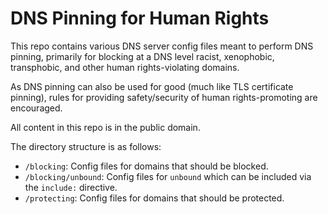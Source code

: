 # DNS Pinning for Human Rights

This repo contains various DNS server config files meant to perform
DNS pinning, primarily for blocking at a DNS level racist,
xenophobic, transphobic, and other human rights-violating domains.

As DNS pinning can also be used for good (much like TLS certificate
pinning), rules for providing safety/security of human
rights-promoting are encouraged.

All content in this repo is in the public domain.

The directory structure is as follows:

* `/blocking`: Config files for domains that should be blocked.
* `/blocking/unbound`: Config files for `unbound` which can be
  included via the `include:` directive.
* `/protecting`: Config files for domains that should be protected.
